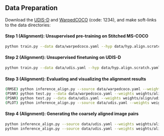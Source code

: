 
## Data Preparation
Download the [UDIS-D](https://drive.google.com/drive/folders/1kC7KAULd5mZsqaWnY3-rSbQLaZ7LujTY?usp=sharing) and [WarpedCOCO](https://pan.baidu.com/s/1MVn1VFs_6-9dNRVnG684og) (code: 1234), and
make soft-links to the data directories:

#### Step 1 (Alignment): Unsupervised pre-training on Stitched MS-COCO

```bash
python train.py --data data/warpedcoco.yaml --hyp data/hyp.align.scratch.yaml  --batch-size 64  --img-size 128 --epochs 100 --adam  --mode align
```
#### Step 2 (Alignment): Unsupervised finetuning on UDIS-D

```bash
python train.py --data data/udis.yaml --hyp data/hyp.align.scratch.yaml  --batch-size 64  --img-size 128 --epochs 100 --adam  --mode align
```

#### Step 3 (Alignment): Evaluating and visualizing the alignment results

```bash
(RMSE) python inference_align.py --source data/warpedcoco.yaml --weights weights/align/warpedcoco/weights/best.pt --task val --rmse
(PSNR) python test.py --data data/warpedcoco.yaml --weights weights/align/warpedcoco/weights/best.pt --batch-size 64 --img-size 128 --task val --device 0 --mode align
(PSNR) python test.py --data data/udis.yaml --weights weights/align/udis/weights/best.pt --batch-size 64 --img-size 128 --task val --device 0 --mode align
(PLOT) python inference_align.py --source data/udis.yaml --weights weights/align/udis/weights/best.pt --task val --visualize
```

#### Step 4 (Alignment): Generating the coarsely aligned image pairs

```bash
python inference_align.py --source data/udis.yaml --weights weights/align/udis/weights/best.pt --task train
python inference_align.py --source data/udis.yaml --weights weights/align/udis/weights/best.pt --task test

```

